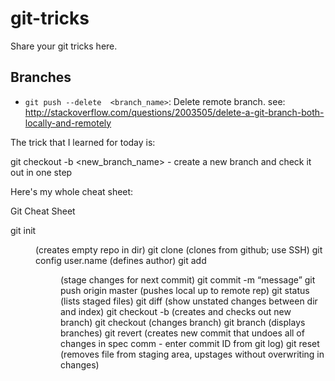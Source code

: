 # git-tricks
Share your git tricks here.

## Branches
- `git push --delete  <branch_name>`: Delete remote branch.  see: http://stackoverflow.com/questions/2003505/delete-a-git-branch-both-locally-and-remotely


The trick that I learned for today is:

git checkout -b <new_branch_name> - create a new branch and check it out in one step

Here's my whole cheat sheet:

Git Cheat Sheet

git init <dir> (creates empty repo in dir)
git clone <repo> (clones from github; use SSH)
git config user.name <name> (defines author)
git add <dir> (stage changes for next commit)
git commit  -m “message”
git push origin master (pushes local up to remote rep)
git status (lists staged files)
git diff (show unstated changes between dir and index)
git checkout -b <branch name> (creates and checks out new branch)
git checkout <branch> (changes branch)
git branch (displays branches)
git revert <commit> (creates new commit that undoes all of changes in spec comm - enter commit ID from git log)
git reset <file> (removes file from staging area, upstages without overwriting in changes)
